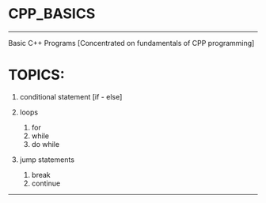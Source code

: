 # CPP_BASICS

---

Basic C++ Programs [Concentrated on fundamentals of CPP programming]

# TOPICS:

1. conditional statement [if - else]

1. loops

   1. for
   1. while
   1. do while

1. jump statements
   1. break
   1. continue

---
